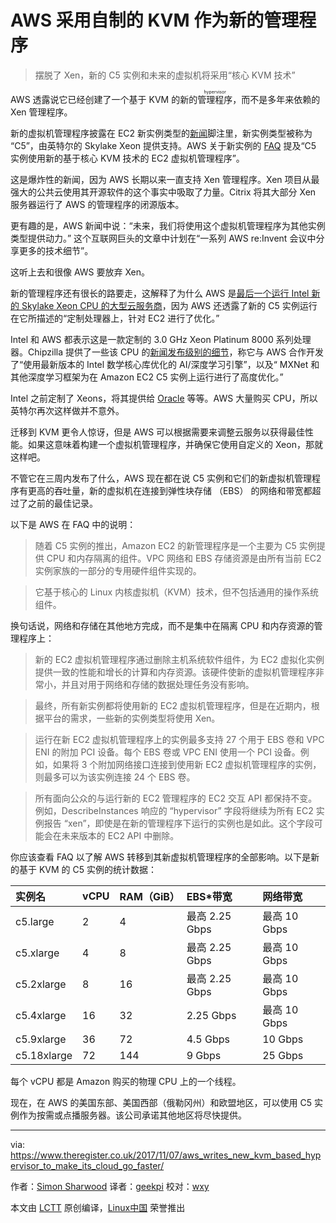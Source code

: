 AWS 采用自制的 KVM 作为新的管理程序
============================================================

> 摆脱了 Xen，新的 C5 实例和未来的虚拟机将采用“核心  KVM 技术”

AWS 透露说它已经创建了一个基于 KVM 的新的<ruby>管理程序<rt>hypervisor</rt></ruby>，而不是多年来依赖的 Xen 管理程序。

新的虚拟机管理程序披露在 EC2 新实例类型的[新闻][3]脚注里，新实例类型被称为 “C5”，由英特尔的 Skylake Xeon 提供支持。AWS 关于新实例的 [FAQ][4] 提及“C5 实例使用新的基于核心 KVM 技术的 EC2 虚拟机管理程序”。

这是爆炸性的新闻，因为 AWS 长期以来一直支持 Xen 管理程序。Xen 项目从最强大的公共云使用其开源软件的这个事实中吸取了力量。Citrix 将其大部分 Xen 服务器运行了 AWS 的管理程序的闭源版本。

更有趣的是，AWS 新闻中说：“未来，我们将使用这个虚拟机管理程序为其他实例类型提供动力。” 这个互联网巨头的文章中计划在“一系列 AWS re:Invent 会议中分享更多的技术细节”。

这听上去和很像 AWS 要放弃 Xen。

新的管理程序还有很长的路要走，这解释了为什么 AWS 是[最后一个运行 Intel 新的 Skylake Xeon CPU 的大型云服务商][5]，因为 AWS 还透露了新的 C5 实例运行在它所描述的“定制处理器上，针对 EC2 进行了优化。”

Intel 和 AWS 都表示这是一款定制的 3.0 GHz Xeon Platinum 8000 系列处理器。Chipzilla 提供了一些该 CPU 的[新闻发布级别的细节][6]，称它与 AWS 合作开发了“使用最新版本的 Intel 数学核心库优化的 AI/深度学习引擎”，以及“ MXNet 和其他深度学习框架为在 Amazon EC2 C5 实例上运行进行了高度优化。”

Intel 之前定制了 Xeons，将其提供给 [Oracle][7] 等等。AWS 大量购买 CPU，所以英特尔再次这样做并不意外。

迁移到 KVM 更令人惊讶，但是 AWS 可以根据需要来调整云服务以获得最佳性能。如果这意味着构建一个虚拟机管理程序，并确保它使用自定义的 Xeon，那就这样吧。

不管它在三周内发布了什么，AWS 现在都在说 C5 实例和它们的新虚拟机管理程序有更高的吞吐量，新的虚拟机在连接到弹性块存储 （EBS） 的网络和带宽都超过了之前的最佳记录。

以下是 AWS 在 FAQ 中的说明：

> 随着 C5 实例的推出，Amazon EC2 的新管理程序是一个主要为 C5 实例提供 CPU 和内存隔离的组件。VPC 网络和 EBS 存储资源是由所有当前 EC2 实例家族的一部分的专用硬件组件实现的。

> 它基于核心的 Linux 内核虚拟机（KVM）技术，但不包括通用的操作系统组件。

换句话说，网络和存储在其他地方完成，而不是集中在隔离 CPU 和内存资源的管理程序上：

> 新的 EC2 虚拟机管理程序通过删除主机系统软件组件，为 EC2 虚拟化实例提供一致的性能和增长的计算和内存资源。该硬件使新的虚拟机管理程序非常小，并且对用于网络和存储的数据处理任务没有影响。

> 最终，所有新实例都将使用新的 EC2 虚拟机管理程序，但是在近期内，根据平台的需求，一些新的实例类型将使用 Xen。

> 运行在新 EC2 虚拟机管理程序上的实例最多支持 27 个用于 EBS 卷和 VPC ENI 的附加 PCI 设备。每个 EBS 卷或 VPC ENI 使用一个 PCI 设备。例如，如果将 3 个附加网络接口连接到使用新 EC2 虚拟机管理程序的实例，则最多可以为该实例连接 24 个 EBS 卷。

> 所有面向公众的与运行新的 EC2 管理程序的 EC2 交互 API 都保持不变。例如，DescribeInstances 响应的 “hypervisor” 字段将继续为所有 EC2 实例报告 “xen”，即使是在新的管理程序下运行的实例也是如此。这个字段可能会在未来版本的 EC2 API 中删除。

你应该查看 FAQ 以了解 AWS 转移到其新虚拟机管理程序的全部影响。以下是新的基于 KVM 的 C5 实例的统计数据：


| 实例名 | vCPU | RAM（GiB） | EBS*带宽 | 网络带宽 |
|:--|:--|:--|:--|:--|
| c5.large | 2 | 4 | 最高 2.25 Gbps | 最高 10 Gbps |
| c5.xlarge | 4 | 8 | 最高 2.25 Gbps | 最高 10 Gbps |
| c5.2xlarge | 8 | 16 | 最高 2.25 Gbps | 最高 10 Gbps |
| c5.4xlarge | 16 | 32 | 2.25 Gbps | 最高 10 Gbps |
| c5.9xlarge | 36 | 72 | 4.5 Gbps | 10 Gbps |
| c5.18xlarge | 72 | 144 | 9 Gbps | 25 Gbps |

每个 vCPU 都是 Amazon 购买的物理 CPU 上的一个线程。

现在，在 AWS 的美国东部、美国西部（俄勒冈州）和欧盟地区，可以使用 C5 实例作为按需或点播服务器。该公司承诺其他地区将尽快提供。

--------------------------------------------------------------------------------

via: https://www.theregister.co.uk/2017/11/07/aws_writes_new_kvm_based_hypervisor_to_make_its_cloud_go_faster/

作者：[Simon Sharwood][a]
译者：[geekpi](https://github.com/geekpi)
校对：[wxy](https://github.com/wxy)

本文由 [LCTT](https://github.com/LCTT/TranslateProject) 原创编译，[Linux中国](https://linux.cn/) 荣誉推出

[a]:https://www.theregister.co.uk/Author/Simon-Sharwood
[1]:https://www.theregister.co.uk/Author/Simon-Sharwood
[2]:https://forums.theregister.co.uk/forum/1/2017/11/07/aws_writes_new_kvm_based_hypervisor_to_make_its_cloud_go_faster/
[3]:https://aws.amazon.com/blogs/aws/now-available-compute-intensive-c5-instances-for-amazon-ec2/
[4]:https://aws.amazon.com/ec2/faqs/#compute-optimized
[5]:https://www.theregister.co.uk/2017/10/24/azure_adds_skylakes_in_fv2_instances/
[6]:https://newsroom.intel.com/news/intel-xeon-scalable-processors-supercharge-amazon-web-services/
[7]:https://www.theregister.co.uk/2015/06/04/oracle_intel_team_on_server_with_a_dimmer_switch/
